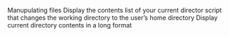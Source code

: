 Manupulating files
Display the contents list of your current director
script that changes the working directory to the user’s home directory
Display current directory contents in a long format
